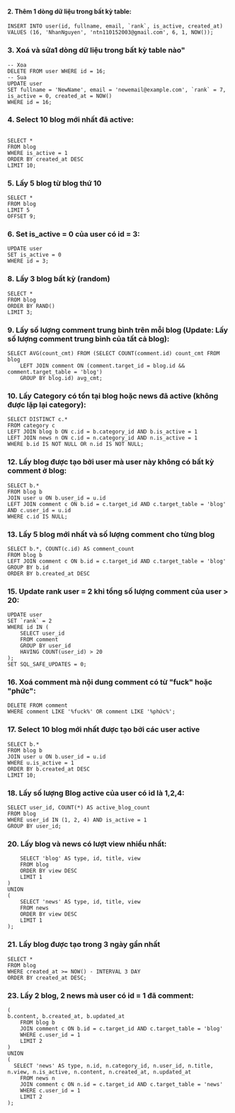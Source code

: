 #### 2.	Thêm 1 dòng dữ liệu trong bất kỳ table: 
```
INSERT INTO user(id, fullname, email, `rank`, is_active, created_at)
VALUES (16, 'NhanNguyen', 'ntn110152003@gmail.com', 6, 1, NOW());

```
### 3.	Xoá và sửa1 dòng dữ liệu trong bất kỳ table nào"
```
-- Xoa
DELETE FROM user WHERE id = 16;
-- Sua
UPDATE user
SET fullname = 'NewName', email = 'newemail@example.com', `rank` = 7, is_active = 0, created_at = NOW()
WHERE id = 16;
```
### 4.	Select 10 blog mới nhất đã active:
```

SELECT *
FROM blog
WHERE is_active = 1
ORDER BY created_at DESC
LIMIT 10;

```
### 5.	Lấy 5 blog từ blog thứ 10
```
SELECT *
FROM blog
LIMIT 5
OFFSET 9;

```
### 6.	Set is_active = 0 của user có id = 3:
```
UPDATE user
SET is_active = 0
WHERE id = 3;
```
### 8.	Lấy 3 blog bất kỳ (random)
```
SELECT *
FROM blog
ORDER BY RAND()
LIMIT 3;

```
### 9.	Lấy số lượng comment trung bình trên mỗi blog (Update: Lấy số lượng comment trung bình của tất cả blog):
```
SELECT AVG(count_cmt) FROM (SELECT COUNT(comment.id) count_cmt FROM blog 
	LEFT JOIN comment ON (comment.target_id = blog.id && comment.target_table = 'blog') 
    GROUP BY blog.id) avg_cmt;
```
### 10.	Lấy Category có tồn tại blog hoặc news đã active (không được lặp lại category):
```
SELECT DISTINCT c.*
FROM category c
LEFT JOIN blog b ON c.id = b.category_id AND b.is_active = 1
LEFT JOIN news n ON c.id = n.category_id AND n.is_active = 1
WHERE b.id IS NOT NULL OR n.id IS NOT NULL;

```
### 12.	Lấy blog được tạo bởi user mà user này không có bất kỳ comment ở blog:
```
SELECT b.*
FROM blog b
JOIN user u ON b.user_id = u.id
LEFT JOIN comment c ON b.id = c.target_id AND c.target_table = 'blog' AND c.user_id = u.id
WHERE c.id IS NULL;

```
### 13.	Lấy 5 blog mới nhất và số lượng comment cho từng blog
```
SELECT b.*, COUNT(c.id) AS comment_count
FROM blog b
LEFT JOIN comment c ON b.id = c.target_id AND c.target_table = 'blog'
GROUP BY b.id
ORDER BY b.created_at DESC

```
### 15.	Update rank user = 2 khi tổng số lượng comment của user > 20:
```
UPDATE user
SET `rank` = 2
WHERE id IN (
    SELECT user_id
    FROM comment
    GROUP BY user_id
    HAVING COUNT(user_id) > 20
);
SET SQL_SAFE_UPDATES = 0;

```
### 16.	Xoá comment mà nội dung comment có từ "fuck" hoặc "phức":
```
DELETE FROM comment
WHERE comment LIKE '%fuck%' OR comment LIKE '%phức%';

```
### 17.	Select 10 blog mới nhất được tạo bởi các user active
```
SELECT b.*
FROM blog b
JOIN user u ON b.user_id = u.id
WHERE u.is_active = 1
ORDER BY b.created_at DESC
LIMIT 10;

```
### 18.	Lấy số lượng Blog active của user có id là 1,2,4:
```
SELECT user_id, COUNT(*) AS active_blog_count
FROM blog
WHERE user_id IN (1, 2, 4) AND is_active = 1
GROUP BY user_id;

```
### 20.	Lấy blog và news có lượt view nhiều nhất:
```(
    SELECT 'blog' AS type, id, title, view
    FROM blog
    ORDER BY view DESC
    LIMIT 1
)
UNION
(
    SELECT 'news' AS type, id, title, view
    FROM news
    ORDER BY view DESC
    LIMIT 1
);
```
### 21.	Lấy blog được tạo trong 3 ngày gần nhất
```
SELECT *
FROM blog
WHERE created_at >= NOW() - INTERVAL 3 DAY
ORDER BY created_at DESC;

```
### 23.	Lấy 2 blog, 2 news mà user có id = 1 đã comment:
```
(
b.content, b.created_at, b.updated_at
    FROM blog b
    JOIN comment c ON b.id = c.target_id AND c.target_table = 'blog'
    WHERE c.user_id = 1
    LIMIT 2
)
UNION
(
  SELECT 'news' AS type, n.id, n.category_id, n.user_id, n.title, n.view, n.is_active, n.content, n.created_at, n.updated_at
    FROM news n
    JOIN comment c ON n.id = c.target_id AND c.target_table = 'news'
    WHERE c.user_id = 1
    LIMIT 2
);

```


